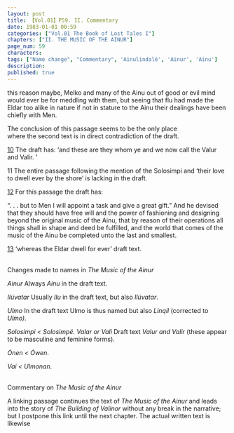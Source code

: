 ```yaml
---
layout: post
title: 【Vol.01】P59. II. Commentary
date: 1983-01-01 00:59
categories: ["Vol.01 The Book of Lost Tales I"]
chapters: ["II. THE MUSIC OF THE AINUR"]
page_num: 59
characters: 
tags: ["Name change", "Commentary", 'Ainulindalë', 'Ainur', 'Ainu']
description: 
published: true
---
```


<p style="text-indent: 0;">
this reason maybe, Melko and many of the Ainu out of good or evil mind would ever be for meddling with them, but seeing that flu had made the Eldar too alike in nature if not in stature to the Ainu their dealings have been chiefly with Men.
</p>

The conclusion of this passage seems to be the only place<BR>where the second text is in direct contradiction of the draft.

[10]({{site.baseurl}}/vol01-p55) The draft has: ‘and these are they whom ye and we now call the Valur and Valir. ’

11 The entire passage following the mention of the Solosimpi and ‘their love to dwell ever by the shore’ is lacking in the draft.

[12]({{site.baseurl}}/vol01-p57) For this passage the draft has:

“. . . but to Men I will appoint a task and give a great gift.” And he devised that they should have free will and the power of fashioning and designing beyond the original music of the Ainu, that by reason of their operations all things shall in shape and deed be fulfilled, and the world that comes of the music of the Ainu be completed unto the last and smallest.

[13]({{site.baseurl}}/vol01-p57)  ‘whereas the Eldar dwell for ever’ draft text.

<BR>
Changes made to names in <I>The Music of the Ainur</I>

<I>Ainur  </I> Always <I>Ainu</I> in the draft text.

<I>Ilúvatar</I> Usually <I>Ilu</I> in the draft text, but also <I>Ilúvatar</I>.

<I>Ulmo</I> In the draft text Ulmo is thus named but also <I>Linqil</I> (corrected to <I>Ulmo).

Solosimpi < Solosimpë. Valar or Vali</I> Draft text <I>Valur and Valir</I> (these appear to be masculine and feminine forms).

<I>Ónen   < Ówen</I>.

<I>Vai    < Ulmonan</I>.

<BR>
Commentary on <I>The Music of the Ainur</I>

A linking passage continues the text of <I>The Music of the Ainur</I> and leads into the story of <I>The Building of Valinor</I> without any break in the narrative; but I postpone this link until the next chapter. The actual written text is likewise

